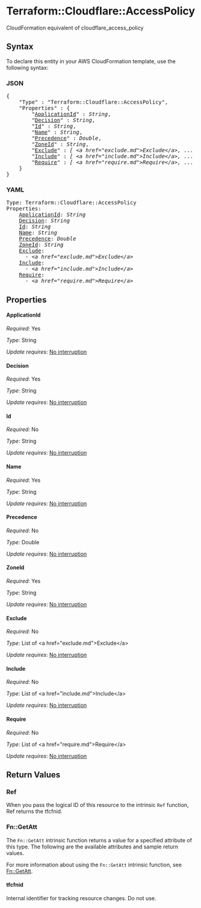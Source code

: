 # Terraform::Cloudflare::AccessPolicy

CloudFormation equivalent of cloudflare_access_policy

## Syntax

To declare this entity in your AWS CloudFormation template, use the following syntax:

### JSON

<pre>
{
    "Type" : "Terraform::Cloudflare::AccessPolicy",
    "Properties" : {
        "<a href="#applicationid" title="ApplicationId">ApplicationId</a>" : <i>String</i>,
        "<a href="#decision" title="Decision">Decision</a>" : <i>String</i>,
        "<a href="#id" title="Id">Id</a>" : <i>String</i>,
        "<a href="#name" title="Name">Name</a>" : <i>String</i>,
        "<a href="#precedence" title="Precedence">Precedence</a>" : <i>Double</i>,
        "<a href="#zoneid" title="ZoneId">ZoneId</a>" : <i>String</i>,
        "<a href="#exclude" title="Exclude">Exclude</a>" : <i>[ &lt;a href=&#34;exclude.md&#34;&gt;Exclude&lt;/a&gt;, ... ]</i>,
        "<a href="#include" title="Include">Include</a>" : <i>[ &lt;a href=&#34;include.md&#34;&gt;Include&lt;/a&gt;, ... ]</i>,
        "<a href="#require" title="Require">Require</a>" : <i>[ &lt;a href=&#34;require.md&#34;&gt;Require&lt;/a&gt;, ... ]</i>
    }
}
</pre>

### YAML

<pre>
Type: Terraform::Cloudflare::AccessPolicy
Properties:
    <a href="#applicationid" title="ApplicationId">ApplicationId</a>: <i>String</i>
    <a href="#decision" title="Decision">Decision</a>: <i>String</i>
    <a href="#id" title="Id">Id</a>: <i>String</i>
    <a href="#name" title="Name">Name</a>: <i>String</i>
    <a href="#precedence" title="Precedence">Precedence</a>: <i>Double</i>
    <a href="#zoneid" title="ZoneId">ZoneId</a>: <i>String</i>
    <a href="#exclude" title="Exclude">Exclude</a>: <i>
      - &lt;a href=&#34;exclude.md&#34;&gt;Exclude&lt;/a&gt;</i>
    <a href="#include" title="Include">Include</a>: <i>
      - &lt;a href=&#34;include.md&#34;&gt;Include&lt;/a&gt;</i>
    <a href="#require" title="Require">Require</a>: <i>
      - &lt;a href=&#34;require.md&#34;&gt;Require&lt;/a&gt;</i>
</pre>

## Properties

#### ApplicationId

_Required_: Yes

_Type_: String

_Update requires_: [No interruption](https://docs.aws.amazon.com/AWSCloudFormation/latest/UserGuide/using-cfn-updating-stacks-update-behaviors.html#update-no-interrupt)

#### Decision

_Required_: Yes

_Type_: String

_Update requires_: [No interruption](https://docs.aws.amazon.com/AWSCloudFormation/latest/UserGuide/using-cfn-updating-stacks-update-behaviors.html#update-no-interrupt)

#### Id

_Required_: No

_Type_: String

_Update requires_: [No interruption](https://docs.aws.amazon.com/AWSCloudFormation/latest/UserGuide/using-cfn-updating-stacks-update-behaviors.html#update-no-interrupt)

#### Name

_Required_: Yes

_Type_: String

_Update requires_: [No interruption](https://docs.aws.amazon.com/AWSCloudFormation/latest/UserGuide/using-cfn-updating-stacks-update-behaviors.html#update-no-interrupt)

#### Precedence

_Required_: No

_Type_: Double

_Update requires_: [No interruption](https://docs.aws.amazon.com/AWSCloudFormation/latest/UserGuide/using-cfn-updating-stacks-update-behaviors.html#update-no-interrupt)

#### ZoneId

_Required_: Yes

_Type_: String

_Update requires_: [No interruption](https://docs.aws.amazon.com/AWSCloudFormation/latest/UserGuide/using-cfn-updating-stacks-update-behaviors.html#update-no-interrupt)

#### Exclude

_Required_: No

_Type_: List of &lt;a href=&#34;exclude.md&#34;&gt;Exclude&lt;/a&gt;

_Update requires_: [No interruption](https://docs.aws.amazon.com/AWSCloudFormation/latest/UserGuide/using-cfn-updating-stacks-update-behaviors.html#update-no-interrupt)

#### Include

_Required_: No

_Type_: List of &lt;a href=&#34;include.md&#34;&gt;Include&lt;/a&gt;

_Update requires_: [No interruption](https://docs.aws.amazon.com/AWSCloudFormation/latest/UserGuide/using-cfn-updating-stacks-update-behaviors.html#update-no-interrupt)

#### Require

_Required_: No

_Type_: List of &lt;a href=&#34;require.md&#34;&gt;Require&lt;/a&gt;

_Update requires_: [No interruption](https://docs.aws.amazon.com/AWSCloudFormation/latest/UserGuide/using-cfn-updating-stacks-update-behaviors.html#update-no-interrupt)

## Return Values

### Ref

When you pass the logical ID of this resource to the intrinsic `Ref` function, Ref returns the tfcfnid.

### Fn::GetAtt

The `Fn::GetAtt` intrinsic function returns a value for a specified attribute of this type. The following are the available attributes and sample return values.

For more information about using the `Fn::GetAtt` intrinsic function, see [Fn::GetAtt](https://docs.aws.amazon.com/AWSCloudFormation/latest/UserGuide/intrinsic-function-reference-getatt.html).

#### tfcfnid

Internal identifier for tracking resource changes. Do not use.

